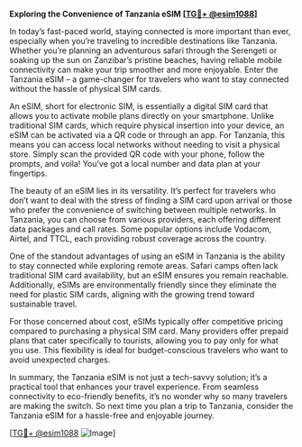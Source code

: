 **Exploring the Convenience of Tanzania eSIM [[TG💪+ @esim1088](https://t.me/s/esim1088)]**

In today’s fast-paced world, staying connected is more important than ever, especially when you’re traveling to incredible destinations like Tanzania. Whether you’re planning an adventurous safari through the Serengeti or soaking up the sun on Zanzibar’s pristine beaches, having reliable mobile connectivity can make your trip smoother and more enjoyable. Enter the Tanzania eSIM – a game-changer for travelers who want to stay connected without the hassle of physical SIM cards.

An eSIM, short for electronic SIM, is essentially a digital SIM card that allows you to activate mobile plans directly on your smartphone. Unlike traditional SIM cards, which require physical insertion into your device, an eSIM can be activated via a QR code or through an app. For Tanzania, this means you can access local networks without needing to visit a physical store. Simply scan the provided QR code with your phone, follow the prompts, and voila! You’ve got a local number and data plan at your fingertips.

The beauty of an eSIM lies in its versatility. It’s perfect for travelers who don’t want to deal with the stress of finding a SIM card upon arrival or those who prefer the convenience of switching between multiple networks. In Tanzania, you can choose from various providers, each offering different data packages and call rates. Some popular options include Vodacom, Airtel, and TTCL, each providing robust coverage across the country.

One of the standout advantages of using an eSIM in Tanzania is the ability to stay connected while exploring remote areas. Safari camps often lack traditional SIM card availability, but an eSIM ensures you remain reachable. Additionally, eSIMs are environmentally friendly since they eliminate the need for plastic SIM cards, aligning with the growing trend toward sustainable travel.

For those concerned about cost, eSIMs typically offer competitive pricing compared to purchasing a physical SIM card. Many providers offer prepaid plans that cater specifically to tourists, allowing you to pay only for what you use. This flexibility is ideal for budget-conscious travelers who want to avoid unexpected charges.

In summary, the Tanzania eSIM is not just a tech-savvy solution; it’s a practical tool that enhances your travel experience. From seamless connectivity to eco-friendly benefits, it’s no wonder why so many travelers are making the switch. So next time you plan a trip to Tanzania, consider the Tanzania eSIM for a hassle-free and enjoyable journey.

[[TG💪+ @esim1088](https://t.me/s/esim1088) ![Image](https://i.postimg.cc/Y0z9fWf4/image.png)]